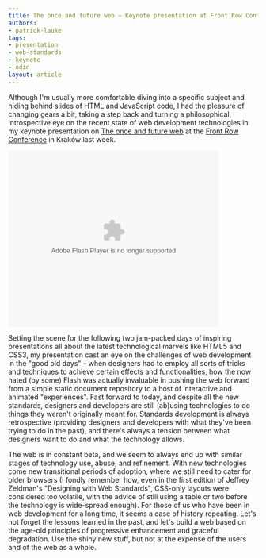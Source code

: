 ```yaml
---
title: The once and future web – Keynote presentation at Front Row Conference, Kraków, Poland 20 October 2011
authors:
- patrick-lauke
tags:
- presentation
- web-standards
- keynote
- odin
layout: article
---
```

<p>Although I&#39;m usually more comfortable diving into a specific subject and hiding behind slides of HTML and JavaScript code, I had the pleasure of changing gears a bit, taking a step back and turning a philosophical, introspective eye on the recent state of web development technologies in my keynote presentation on <a href="http://www.slideshare.net/redux/the-once-and-future-web-front-row-conference-krakow-20102011">The once and future web</a> at the <a href="http://frontrowconf.com/">Front Row Conference</a> in Kraków last week.</p>

<div style="width:425px" id="__ss_9810929"><object id="__sse9810929" width="425" height="355">
<param name="movie" value="http://static.slidesharecdn.com/swf/ssplayer2.swf?doc=frontrow20-10-2011-111020042156-phpapp01&amp;stripped_title=the-once-and-future-web-front-row-conference-krakow-20102011&amp;userName=redux" /> <param name="allowFullScreen" value="true" /> <param name="allowScriptAccess" value="never" /> <embed name="__sse9785576" src="http://static.slidesharecdn.com/swf/ssplayer2.swf?doc=frontrow20-10-2011-111020042156-phpapp01&amp;stripped_title=the-once-and-future-web-front-row-conference-krakow-20102011&amp;userName=redux" type="application/x-shockwave-flash" allowfullscreen="true" width="425" height="355" allowscriptaccess="never" />
</object>
</div>

<p>Setting the scene for the following two jam-packed days of inspiring presentations all about the latest technological marvels like HTML5 and CSS3, my presentation cast an eye on the challenges of web development in the &quot;good old days&quot; – when designers had to employ all sorts of tricks and techniques to achieve certain effects and functionalities, how the now hated (by some) Flash was actually invaluable in pushing the web forward from a simple static document repository to a host of interactive and animated &quot;experiences&quot;. Fast forward to today, and despite all the new standards, designers and developers are still (ab)using technologies to do things they weren&#39;t originally meant for. Standards development is always retrospective (providing designers and developers with what they&#39;ve been trying to do in the past), and there&#39;s always a tension between what designers want to do and what the technology allows.</p>

<p>The web is in constant beta, and we seem to always end up with similar stages of technology use, abuse, and refinement. With new technologies come new transitional periods of adoption, where we still need to cater for older browsers (I fondly remember how, even in the first edition of Jeffrey Zeldman&#39;s &quot;Designing with Web Standards&quot;, CSS-only layouts were considered too volatile, with the advice of still using a table or two before the technology is wide-spread enough). For those of us who have been in web development for a long time, it seems a case of history repeating. Let&#39;s not forget the lessons learned in the past, and let&#39;s build a web based on the age-old principles of progressive enhancement and graceful degradation. Use the shiny new stuff, but not at the expense of the users and of the web as a whole.</p>
